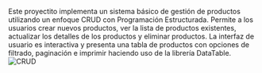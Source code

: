 Este proyectito implementa un sistema básico de gestión de productos utilizando un enfoque CRUD con Programación Estructurada. Permite a los usuarios crear nuevos productos, ver la lista de productos existentes, actualizar los detalles de los productos y eliminar productos. La interfaz de usuario es interactiva y presenta una tabla de productos con opciones de filtrado, paginación e imprimir haciendo uso de la librería DataTable.![CRUD](https://github.com/Aleksander501/CRUD-PHP/assets/95360519/b0784eb6-53af-4fed-9f61-592e1ad937a3)
